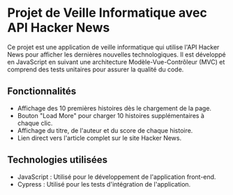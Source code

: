 # Projet de Veille Informatique avec API Hacker News

Ce projet est une application de veille informatique qui utilise l'API Hacker News pour afficher les dernières nouvelles technologiques. Il est développé en JavaScript en suivant une architecture Modèle-Vue-Contrôleur (MVC) et comprend des tests unitaires pour assurer la qualité du code.

## Fonctionnalités

- Affichage des 10 premières histoires dès le chargement de la page.
- Bouton "Load More" pour charger 10 histoires supplémentaires à chaque clic.
- Affichage du titre, de l'auteur et du score de chaque histoire.
- Lien direct vers l'article complet sur le site Hacker News.

## Technologies utilisées

- JavaScript : Utilisé pour le développement de l'application front-end.
- Cypress : Utilisé pour les tests d'intégration de l'application.
